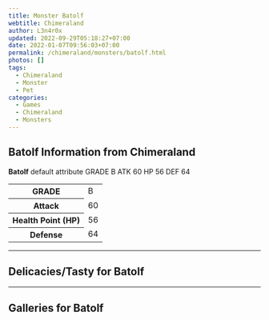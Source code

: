 ```yaml
---
title: Monster Batolf
webtitle: Chimeraland
author: L3n4r0x
updated: 2022-09-29T05:18:27+07:00
date: 2022-01-07T09:56:03+07:00
permalink: /chimeraland/monsters/batolf.html
photos: []
tags:
  - Chimeraland
  - Monster
  - Pet
categories:
  - Games
  - Chimeraland
  - Monsters
---
```


<section id="bootstrap-wrapper"><link rel="stylesheet" href="https://rawcdn.githack.com/dimaslanjaka/Web-Manajemen/0c3b5aa1813bd4abcd2c11bf3e37928b15c28664/css/bootstrap-5-3-0-alpha3-wrapper.css"/><h2 id="attribute">Batolf Information from Chimeraland</h2><p><b>Batolf</b> default attribute GRADE B ATK 60 HP 56 DEF 64<table><tr><th>GRADE</th><td>B</td></tr><tr><th>Attack</th><td>60</td></tr><tr><th>Health Point (HP)</th><td>56</td></tr><tr><th>Defense</th><td>64</td></tr></table></p><hr/><h2 id="delicacies">Delicacies/Tasty for Batolf</h2><div class="text-white bg-dark"></div><hr/><div id="gallery"><h2>Galleries for Batolf</h2><div class="row"></div></div></section>